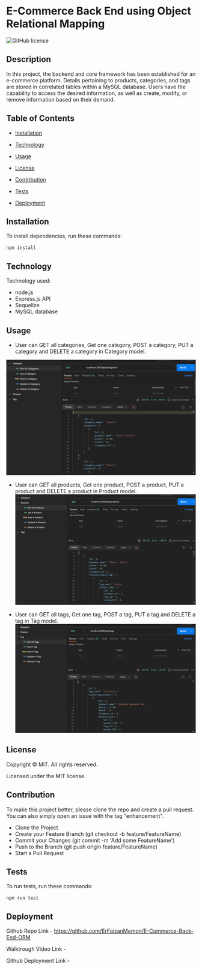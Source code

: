 # E-Commerce Back End using Object Relational Mapping

![GitHub license](https://img.shields.io/badge/license-MIT-yellowgreen.svg)

## Description

In this project, the backend and core framework has been established for an e-commerce platform. Details pertaining to products, categories, and tags are stored in correlated tables within a MySQL database. Users have the capability to access the desired information, as well as create, modify, or remove information based on their demand.

## Table of Contents

* [Installation](#Installation)

* [Technology](#technology)

* [Usage](#usage)

* [License](#license)

* [Contribution](#contribution)

* [Tests](#tests)

* [Deployment](#deployment)


## Installation

To install dependencies, run these commands:

```
npm install
```

## Technology
Technology used:
- node.js
- Express.js API
- Sequelize 
- MySQL database

## Usage
- User can GET all categories, Get one category, POST a category, PUT a category and DELETE a category in Category model.

![Category page](./Assets/category-page.png)

- User can GET all products, Get one product, POST a product, PUT a product and DELETE a product in Product model.
![Product page](./Assets/product-page.png)

- User can GET all tags, Get one tag, POST a tag, PUT a tag and DELETE a tag in Tag model.
![Tag page](./Assets/tag-page.png)

## License

Copyright © MIT. All rights reserved. 

Licensed under the MIT license.


## Contribution

To make this project better, please clone the repo and create a pull request. You can also simply open an issue with the tag "enhancement".

* Clone the Project
* Create your Feature Branch (git checkout -b feature/FeatureName)
* Commit your Changes (git commit -m 'Add some FeatureName')
* Push to the Branch (git push origin feature/FeatureName)
* Start a Pull Request

## Tests

To run tests, run these commands:

```
npm run test
```

## Deployment

Github Repo Link - https://github.com/ErFaizanMemon/E-Commerce-Back-End-ORM

Walktrough Video Link - 

Github Deployment Link - 